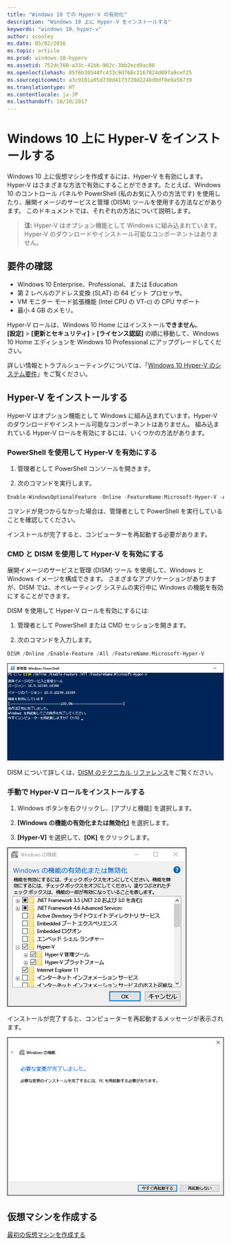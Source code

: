 ```yaml
---
title: "Windows 10 での Hyper-V の有効化"
description: "Windows 10 上に Hyper-V をインストールする"
keywords: "windows 10、hyper-v"
author: scooley
ms.date: 05/02/2016
ms.topic: article
ms.prod: windows-10-hyperv
ms.assetid: 752dc760-a33c-41bb-902c-3bb2ecd9ac86
ms.openlocfilehash: 85f6b30544fc433c9d768c2167024d097a9cef25
ms.sourcegitcommit: a3c9101a05d730d4173720d224bd8df8e9a56739
ms.translationtype: HT
ms.contentlocale: ja-JP
ms.lasthandoff: 10/10/2017
---
```

# <a name="install-hyper-v-on-windows-10"></a>Windows 10 上に Hyper-V をインストールする

Windows 10 上に仮想マシンを作成するには、Hyper-V を有効にします。  
Hyper-V はさまざまな方法で有効にすることができます。たとえば、Windows 10 のコントロール パネルや PowerShell (私のお気に入りの方法です) を使用したり、展開イメージのサービスと管理 (DISM) ツールを使用する方法などがあります。 このドキュメントでは、それぞれの方法について説明します。

> **注:** Hyper-V はオプション機能として Windows に組み込まれています。Hyper-V のダウンロードやインストール可能なコンポーネントはありません。 

## <a name="check-requirements"></a>要件の確認

* Windows 10 Enterprise、Professional、または Education
* 第 2 レベルのアドレス変換 (SLAT) の 64 ビット プロセッサ。
* VM モニター モード拡張機能 (Intel CPU の VT-c) の CPU サポート
* 最小 4 GB のメモリ。

Hyper-V ロールは、Windows 10 Home にはインストール**できません**。  
**[設定]** > **[更新とセキュリティ]** > **[ライセンス認証]** の順に移動して、Windows 10 Home エディションを Windows 10 Professional にアップグレードしてください。

詳しい情報とトラブルシューティングについては、「[Windows 10 Hyper-V のシステム要件](../reference/hyper-v-requirements.md)」をご覧ください。


## <a name="install-hyper-v"></a>Hyper-V をインストールする 
Hyper-V はオプション機能として Windows に組み込まれています。Hyper-V のダウンロードやインストール可能なコンポーネントはありません。  組み込まれている Hyper-V ロールを有効にするには、いくつかの方法があります。

### <a name="enable-hyper-v-using-powershell"></a>PowerShell を使用して Hyper-V を有効にする

1. 管理者として PowerShell コンソールを開きます。

2. 次のコマンドを実行します。
  ```powershell
  Enable-WindowsOptionalFeature -Online -FeatureName:Microsoft-Hyper-V -All
  ```  

  コマンドが見つからなかった場合は、管理者として PowerShell を実行していることを確認してください。  

インストールが完了すると、コンピューターを再起動する必要があります。  

### <a name="enable-hyper-v-with-cmd-and-dism"></a>CMD と DISM を使用して Hyper-V を有効にする

展開イメージのサービスと管理 (DISM) ツール を使用して、Windows と Windows イメージを構成できます。  さまざまなアプリケーションがありますが、DISM では、オペレーティング システムの実行中に Windows の機能を有効にすることができます。  

DISM を使用して Hyper-V ロールを有効にするには:
1. 管理者として PowerShell または CMD セッションを開きます。

2. 次のコマンドを入力します。  
  ```powershell
  DISM /Online /Enable-Feature /All /FeatureName:Microsoft-Hyper-V
  ```  
  ![](media/dism_upd.png)

DISM について詳しくは、[DISM のテクニカル リファレンス](https://technet.microsoft.com/en-us/library/hh824821.aspx)をご覧ください。

### <a name="manually-enable-the-hyper-v-role"></a>手動で Hyper-V ロールをインストールする

1. Windows ボタンを右クリックし、[アプリと機能] を選択します。

2. **[Windows の機能の有効化または無効化]** を選択します。

3. **[Hyper-V]** を選択して、**[OK]** をクリックします。  

![](media/enable_role_upd.png)

インストールが完了すると、コンピューターを再起動するメッセージが表示されます。

![](media/restart_upd.png)


## <a name="make-virtual-machines"></a>仮想マシンを作成する
[最初の仮想マシンを作成する](quick-create-virtual-machine.md)
